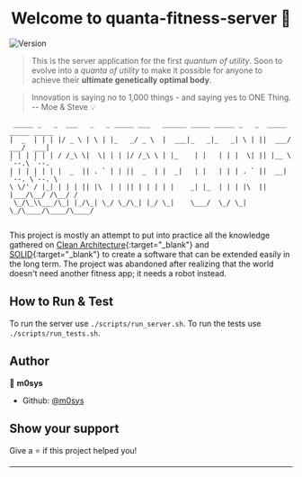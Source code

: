 <h1 align="center">Welcome to quanta-fitness-server 👋</h1>
<p>
  <img alt="Version" src="https://img.shields.io/badge/version-0.1-blue.svg?cacheSeconds=2592000" />
</p>

> This is the server application for the first _quantum of utility_. Soon to evolve into a _quanta of utility_ to make it possible for anyone to achieve their **ultimate genetically optimal body**.

> Innovation is saying no to 1,000 things - and saying yes to ONE Thing. -- Moe & Steve 💡

```
 _____ _   _  ___   _   _ _____ ___   ______ _____ _____ _   _  _____ _____ _____
|  _  | | | |/ _ \ | \ | |_   _/ _ \  |  ___|_   _|_   _| \ | ||  ___/  ___/  ___|
| | | | | | / /_\ \|  \| | | |/ /_\ \ | |_    | |   | | |  \| || |__ \ `--.\ `--.
| | | | | | |  _  || . ` | | ||  _  | |  _|   | |   | | | . ` ||  __| `--. \`--. \
\ \/' / |_| | | | || |\  | | || | | | | |    _| |_  | | | |\  || |___/\__/ /\__/ /
 \_/\_\\___/\_| |_/\_| \_/ \_/\_| |_/ \_|    \___/  \_/ \_| \_/\____/\____/\____/


```

This project is mostly an attempt to put into practice all the knowledge gathered on [Clean Architecture](https://blog.cleancoder.com/uncle-bob/2012/08/13/the-clean-architecture.html){:target="\_blank"} and [SOLID](https://en.wikipedia.org/wiki/SOLID){:target="\_blank"} to create a software that can be extended easily in the long term. The project was abandoned after realizing that the world doesn't need another fitness app; it needs a robot instead.

## How to Run & Test

To run the server use `./scripts/run_server.sh`. To run the tests use `./scripts/run_tests.sh`.

## Author

👤 **m0sys**

- Github: [@m0sys](https://github.com/m0sys)

## Show your support

Give a ⭐️ if this project helped you!

---
